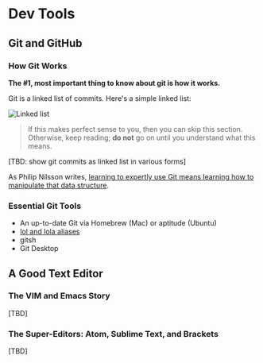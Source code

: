 # Dev Tools

## Git and GitHub

### How Git Works

**The #1, most important thing to know about git is how it works.**

Git is a linked list of commits. Here's a simple linked list:

![Linked list](http://goose.ycp.edu/~dhovemey/fall2011/cs201/lecture/figures/sll.png)

> If this makes perfect sense to you, then you can skip this section. Otherwise, keep reading; **do not** go on until you understand what this means.

[TBD: show git commits as linked list in various forms]


As Philip Nilsson writes, [learning to expertly use Git means learning how to manipulate that data structure](http://www.jayway.com/2013/03/03/git-is-a-purely-functional-data-structure/).


### Essential Git Tools

* An up-to-date Git via Homebrew (Mac) or aptitude (Ubuntu)
* [lol and lola aliases](http://blog.kfish.org/2010/04/git-lola.html)
* gitsh
* Git Desktop



## A Good Text Editor


### The VIM and Emacs Story

[TBD]


### The Super-Editors: Atom, Sublime Text, and Brackets

[TBD]

